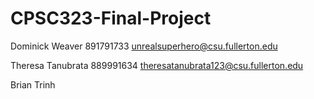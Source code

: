 # CPSC323-Final-Project

Dominick Weaver   891791733   unrealsuperhero@csu.fullerton.edu

Theresa Tanubrata       889991634       theresatanubrata123@csu.fullerton.edu

Brian Trinh
